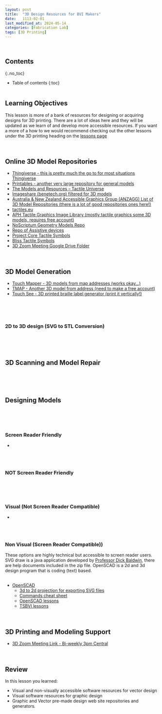```yaml
---
layout: post
title:  "3D Design Resources for BVI Makers"
date:   1113-02-01
last_modified_at: 2024-05-14
categories: [Fabrication Lab]
tags: [3D Printing]
---
```

<br>


## Contents
{:.no_toc}
* Table of contents
{:toc}
<br><br>

## Learning Objectives
This lesson is more of a bank of resources for designing or acquiring designs for 3D printing. There are a lot of ideas here and they will be updated as we learn of and develop more accessible resources. If you want a more of a how to we would recommend checking out the other lessons under the 3D printing heading on the [lessons page](https://www.accessiblestem.org/lessons/)
<br><br><br>

## Online 3D Model Repositories 
- [Thingiverse - this is pretty much the go to for most situations Thingiverse](https://www.thingiverse.com/)
- [Printables - another very large repository for general models](https://www.printables.com/model)
- [The Models and Resources – Tactile Universe](https://tactileuniverse.org/models/)
- [Imageshare (benetech.org) filtered for 3D models](https://imageshare.benetech.org/?page=search&q=&subject=&type=227&acc=&src=)
- [Australia & New Zealand Accessible Graphics Group (ANZAGG) List of 3D Model Repositories (there is a lot of good repositories ones here!)](https://printdisability.org/about-us/accessible-graphics/3d-printing/repositories/)
- [tactiles.eu](https://tactiles.eu/database/)
- [APH Tactile Graphics Image Library (mostly tactile graphics some 3D models, requires free account)](https://imagelibrary.aph.org/portals/aphb/#login)
- [NoScriptum Geometry Models Repo](https://github.com/whosawhatsis/Geometry)
- [Repo of Assistive devices](https://www.makersmakingchange.com/s/category/assistive-devices/0ZGJR00000002Mn4AI?c__results_layout_state=%7B%7D)  
- [Project Core Tactile Symbols](https://www.project-core.com/3d-symbols/)
- [Bliss Tactile Symbols](https://volksswitch.org/index.php/volks-devices/bliss-tactile-symbols/bliss-tactile-symbol-stl-files/)
- [3D Zoom Meeting Google Drive Folder](https://drive.google.com/drive/folders/0B5JFYWQG-LiffmxJTk5IcEhVX2hrTWRPSHZvVFpPdDc0VVJ5TjVRMFM2YWJOSkFBYUladGs?resourcekey=0-hPeaXAJX-_t4Obspyxf0XQ)
<br><br><br>

## 3D Model Generation
- [Touch Mapper - 3D models from map addresses (works okay…)](https://touch-mapper.org/en/)
- [TMAP - Another 3D model from address (need to make a free account)](https://tmap.lighthouse-sf.org/)
- [Touch See - 3D printed braille label generator (print it vertically!)](https://touchsee.me/)

<br><br><br>

### 2D to 3D design (SVG to STL Conversion)

<br><br><br>

## 3D Scanning and Model Repair
<br><br><br>

## Designing Models
<br><br><br>

### Screen Reader Friendly
- 
<br><br>

### **NOT** Screen Reader Friendly

<br><br><br>


### Visual (Not Screen Reader Compatible)
- 
<br><br>

### Non Visual (Screen Reader Compatible))
These options are highly technical but accessible to screen reader users. SVG draw is a java application developed by [Professor Dick Baldwin](dickbaldwin.com), there are help documents included in the zip file. OpenSCAD is a 2d and 3d design program that is coding (text) based.
<br><br>

- [OpenSCAD](https://openscad.org/downloads.html)
  - [3d to 2d projection for exporting SVG files](https://en.wikibooks.org/wiki/OpenSCAD_User_Manual/3D_to_2D_Projection)
  - [Commands cheat sheet](https://en.wikibooks.org/wiki/OpenSCAD_User_Manual/3D_to_2D_Projection)
  - [OpenSCAD lessons](https://openscad.org/documentation.html)
  - [TSBVI lessons](https://funkonaut.github.io/lessons/)
<br><br><br>

## 3D Printing and Modeling Support
- [3D Zoom Meeting Link - Bi-weekly 3pm Central](https://tsbvi.zoom.us/j/7850036976?pwd=eGJ3ZEpKd0RQUlVqWVgzdENWSWRpdz09#success)
<br><br><br>

## Review
In this lesson you learned:
- Visual and non-visually accessible software resources for vector design
- Visual software resources for graphic design
- Graphic and Vector pre-made design web site repositories and generators.
<br><br><br>

